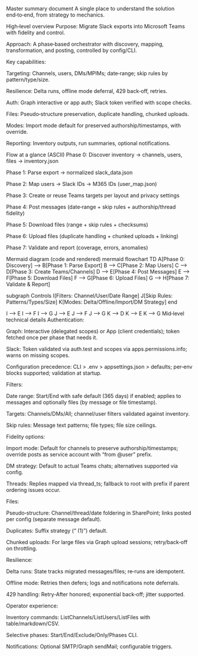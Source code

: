 Master summary document
A single place to understand the solution end‑to‑end, from strategy to mechanics.

High‑level overview
Purpose: Migrate Slack exports into Microsoft Teams with fidelity and control.

Approach: A phase‑based orchestrator with discovery, mapping, transformation, and posting, controlled by config/CLI.

Key capabilities:

Targeting: Channels, users, DMs/MPIMs; date‑range; skip rules by pattern/type/size.

Resilience: Delta runs, offline mode deferral, 429 back‑off, retries.

Auth: Graph interactive or app auth; Slack token verified with scope checks.

Files: Pseudo‑structure preservation, duplicate handling, chunked uploads.

Modes: Import mode default for preserved authorship/timestamps, with override.

Reporting: Inventory outputs, run summaries, optional notifications.

Flow at a glance (ASCII)
Phase 0: Discover inventory → channels, users, files → inventory.json

Phase 1: Parse export → normalized slack_data.json

Phase 2: Map users → Slack IDs → M365 IDs (user_map.json)

Phase 3: Create or reuse Teams targets per layout and privacy settings

Phase 4: Post messages (date‑range + skip rules + authorship/thread fidelity)

Phase 5: Download files (range + skip rules + checksums)

Phase 6: Upload files (duplicate handling + chunked uploads + linking)

Phase 7: Validate and report (coverage, errors, anomalies)

Mermaid diagram (code and rendered)
mermaid
flowchart TD
  A[Phase 0: Discovery] --> B[Phase 1: Parse Export]
  B --> C[Phase 2: Map Users]
  C --> D[Phase 3: Create Teams/Channels]
  D --> E[Phase 4: Post Messages]
  E --> F[Phase 5: Download Files]
  F --> G[Phase 6: Upload Files]
  G --> H[Phase 7: Validate & Report]

  subgraph Controls
    I[Filters: Channel/User/Date Range]
    J[Skip Rules: Patterns/Types/Size]
    K[Modes: Delta/Offline/Import/DM Strategy]
  end

  I --> E
  I --> F
  I --> G
  J --> E
  J --> F
  J --> G
  K --> D
  K --> E
  K --> G
Mid‑level technical details
Authentication:

Graph: Interactive (delegated scopes) or App (client credentials); token fetched once per phase that needs it.

Slack: Token validated via auth.test and scopes via apps.permissions.info; warns on missing scopes.

Configuration precedence: CLI > .env > appsettings.json > defaults; per‑env blocks supported; validation at startup.

Filters:

Date range: Start/End with safe default (365 days) if enabled; applies to messages and optionally files (by message or file timestamp).

Targets: Channels/DMs/All; channel/user filters validated against inventory.

Skip rules: Message text patterns; file types; file size ceilings.

Fidelity options:

Import mode: Default for channels to preserve authorship/timestamps; override posts as service account with “from @user” prefix.

DM strategy: Default to actual Teams chats; alternatives supported via config.

Threads: Replies mapped via thread_ts; fallback to root with prefix if parent ordering issues occur.

Files:

Pseudo‑structure: Channel/thread/date foldering in SharePoint; links posted per config (separate message default).

Duplicates: Suffix strategy (“ (1)”) default.

Chunked uploads: For large files via Graph upload sessions; retry/back‑off on throttling.

Resilience:

Delta runs: State tracks migrated messages/files; re‑runs are idempotent.

Offline mode: Retries then defers; logs and notifications note deferrals.

429 handling: Retry‑After honored; exponential back‑off; jitter supported.

Operator experience:

Inventory commands: ListChannels/ListUsers/ListFiles with table/markdown/CSV.

Selective phases: Start/End/Exclude/Only/Phases CLI.

Notifications: Optional SMTP/Graph sendMail; configurable triggers.